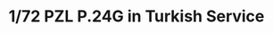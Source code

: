 ---
layout: product
title: "1/72 PZL P.24G in Turkish Service"
price: "1600" 
desc: "Maketa"
img_path: "/assets/img/IBG72525.webp"
brand: "N/A"
available: false
special_offer: false
new: false
soon: false
cat: "010000"
subcat: "013400"
subsubcat: "0N/A"
sifra: "IBG72525"
popular: false
spec: false
---